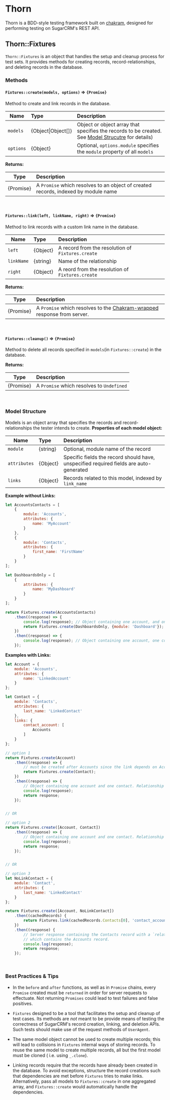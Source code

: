 # Thorn

Thorn is a BDD-style testing framework built on [chakram](http://dareid.github.io/chakram/), designed for performing testing on SugarCRM's REST API.

## Thorn::Fixtures

`Thorn::Fixtures` is an object that handles the setup and cleanup process for test sets. It provides methods for creating records, record-relationships, and deleting records in the database.

### Methods

#### **`Fixtures::create(models, options)` => `{Promise}`**  
Method to create and link records in the database.  

| Name      | Type       | Description |
| --------- |:-----------|:------------|
| `models`  | {Object&#124;Object[]} | Object or object array that specifies the records to be created. See [Model Strucutre](#model-structure) for details)|
| `options` | {Object}   | Optional, `options.module` specifies the `module` property of all `models`|    

**Returns:**  

| Type      | Description |
| --------- |:------------|
| {Promise} | A `Promise` which resolves to an object of created records, indexed by module name|     
      
<br/>

#### **`Fixtures::link(left, linkName, right)` => `{Promise}`**  
Method to link records with a custom link name in the database.  

| Name       | Type       | Description |
| ---------- |:-----------|:------------|
| `left`     | {Object}   | A record from the resolution of `Fixtures.create` |
| `linkName` | {string}   | Name of the relationship |
| `right`    | {Object}   | A reord from the resolution of `Fixtures.create` |

**Returns:**  

| Type      | Description |
| --------- |:------------|
| {Promise} | A `Promise` which resolves to the [Chakram-wrapped](http://dareid.github.io/chakram/jsdoc/global.html#ChakramResponse) response from server. |

<br/>

#### **`Fixtures::cleanup()` => `{Promise}`**  
Method to delete all records specified in `models`(in `Fixtures::create`) in the database.  

**Returns:**  

| Type      | Description |
| --------- |:------------|
| {Promise} | A `Promise` which resolves to `Undefined` |

<br/>

### Model Structure
Models is an object array that specifies the records and record-relationships the tester intends to create. 
**Properties of each model object:**  

|Name          | Type     | Description |
|--------------|:---------|:------------|
| `module`     | {string} | Optional, module name of the record |
| `attributes` | {Object} | Specific fields the record should have, unspecified required fields are auto-generated |
| `links`      | {Object} | Records related to this model, indexed by `link_name` |

**Example without Links:**
```javascript
let AccountsContacts = [
    {
        module: 'Accounts',
        attributes: {
            name: 'MyAccount'
        }
    },
    {
        module: 'Contacts',
        attributes: {
            first_name: 'FirstName'
        }
    }
];

let DashboardsOnly = [
    {
        attributes: {
            name: 'MyDashboard'
        }
    }
];

return Fixtures.create(AccountsContacts)
    .then((response) => {
        console.log(response); // Object containing one account, and one contact
        return Fixtures.create(DashboardsOnly, {module: 'Dashboard'});
    })
    .then((response) => {
        console.log(response); // Object containing one account, one contact, and one dashboard
    });
```

**Examples with Links:**
```javascript
let Account = {
    module: 'Accounts',
    attributes: {
        name: 'LinkedAccount'
    }
};

let Contact = {
    module: 'Contacts',
    attributes: {
        last_name: 'LinkedContact'
    },
    links: {
        contact_account: [
            Accounts
        ]
    }
};

// option 1
return Fixtures.create(Account)
    .then((response) => {
        // must be created after Accounts since the link depends on Account's existence
        return Fixtures.create(Contact);
    })
    .then((response) => {
        // Object containing one account and one contact. Relationship is established in database.
        console.log(response);
        return response;
    });


// OR

// option 2
return Fixtures.create([Account, Contact])
    .then((response) => {
        // Object containing one account and one contact. Relationship is established in database.
        console.log(reponse);
        return response;
    });


// OR

// option 3
let NoLinkContact = {
    module: 'Contact',
    attributes: {
        last_name: 'LinkedContact'
    }
};

return Fixtures.create([Account, NoLinkContact])
    .then((cachedRecords) {
        return Fixtures.link(cachedRecords.Contacts[0], 'contact_account', cachedRecords.Accounts[0]);
    })
    .then((response) {
        // Server response containing the Contacts record with a `related_records` property,
        // which contains the Accounts record.
        console.log(response);
        return response;
    });
```

<br/>

### Best Practices & Tips

* In the `before` and `after` functions, as well as in `Promise` chains, every `Promise` created must be `returned` in
order for server requests to effectuate. Not returning `Promises` could lead to test failures and false positives.

* `Fixtures` designed to be a tool that facilitates the setup and cleanup of test cases. Its methods are *not* meant to
be provide means of testing the correctness of SugarCRM's record creation, linking, and deletion APIs. Such tests should
make use of the request methods of `UserAgent`.

* The same model object cannot be used to create multiple records; this will lead to collisions in `Fixtures` internal
ways of storing records. To reuse the same model to create multiple records, all but the first model must be cloned (
i.e. using `_.clone`).

* Linking records require that the records have already been created in the database. To avoid exceptions, structure the
record creations such that dependencies are met before `Fixtures` tries to make links. Alternatively, pass all models to
`Fixtures::create` in one aggregated array, and `Fixtures::create` would automatically handle the dependencies.



